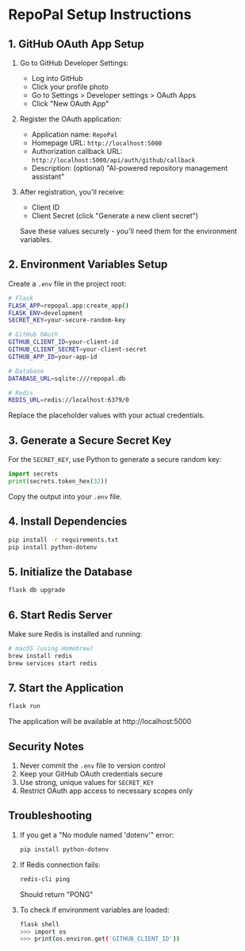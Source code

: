 # RepoPal Setup Instructions

## 1. GitHub OAuth App Setup

1. Go to GitHub Developer Settings:
   - Log into GitHub
   - Click your profile photo
   - Go to Settings > Developer settings > OAuth Apps
   - Click "New OAuth App"

2. Register the OAuth application:
   - Application name: `RepoPal`
   - Homepage URL: `http://localhost:5000`
   - Authorization callback URL: `http://localhost:5000/api/auth/github/callback`
   - Description: (optional) "AI-powered repository management assistant"

3. After registration, you'll receive:
   - Client ID
   - Client Secret (click "Generate a new client secret")

   Save these values securely - you'll need them for the environment variables.

## 2. Environment Variables Setup

Create a `.env` file in the project root:

```bash
# Flask
FLASK_APP=repopal.app:create_app()
FLASK_ENV=development
SECRET_KEY=your-secure-random-key

# GitHub OAuth
GITHUB_CLIENT_ID=your-client-id
GITHUB_CLIENT_SECRET=your-client-secret
GITHUB_APP_ID=your-app-id

# Database
DATABASE_URL=sqlite:///repopal.db

# Redis
REDIS_URL=redis://localhost:6379/0
```

Replace the placeholder values with your actual credentials.

## 3. Generate a Secure Secret Key

For the `SECRET_KEY`, use Python to generate a secure random key:

```python
import secrets
print(secrets.token_hex(32))
```

Copy the output into your `.env` file.

## 4. Install Dependencies

```bash
pip install -r requirements.txt
pip install python-dotenv
```

## 5. Initialize the Database

```bash
flask db upgrade
```

## 6. Start Redis Server

Make sure Redis is installed and running:

```bash
# macOS (using Homebrew)
brew install redis
brew services start redis
```

## 7. Start the Application

```bash
flask run
```

The application will be available at http://localhost:5000

## Security Notes

1. Never commit the `.env` file to version control
2. Keep your GitHub OAuth credentials secure
3. Use strong, unique values for `SECRET_KEY`
4. Restrict OAuth app access to necessary scopes only

## Troubleshooting

1. If you get a "No module named 'dotenv'" error:
   ```bash
   pip install python-dotenv
   ```

2. If Redis connection fails:
   ```bash
   redis-cli ping
   ```
   Should return "PONG"

3. To check if environment variables are loaded:
   ```bash
   flask shell
   >>> import os
   >>> print(os.environ.get('GITHUB_CLIENT_ID'))
   ```
